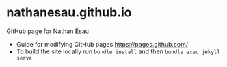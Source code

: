 # nathanesau.github.io
GitHub page for Nathan Esau

* Guide for modifying GitHub pages https://pages.github.com/
* To build the site locally run ``bundle install`` and then ``bundle exec jekyll serve``

